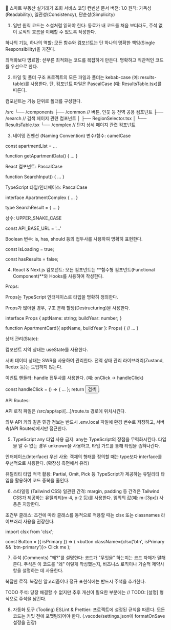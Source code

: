 🏡 스마트 부동산 실거래가 조회 서비스 코딩 컨벤션
문서 버전: 1.0
원칙: 가독성(Readability), 일관성(Consistency), 단순성(Simplicity)

1. 일반 원칙
코드는 소설처럼 읽혀야 한다: 동료가 내 코드를 처음 보더라도, 주석 없이 로직의 흐름을 이해할 수 있도록 작성한다.

하나의 기능, 하나의 역할: 모든 함수와 컴포넌트는 단 하나의 명확한 책임(Single Responsibility)을 가진다.

최적화보다 명료함: 섣부른 최적화는 코드를 복잡하게 만든다. 명확하고 직관적인 코드를 우선으로 한다.

2. 파일 및 폴더 구조
프로젝트의 모든 파일과 폴더는 kebab-case (예: results-table)를 사용한다. 단, 컴포넌트 파일은 PascalCase (예: ResultsTable.tsx)를 따른다.

컴포넌트는 기능 단위로 폴더를 구성한다.

/src
└── /components
    ├── /common         // 버튼, 인풋 등 전역 공용 컴포넌트
    ├── /search         // 검색 페이지 관련 컴포넌트
    │   ├── RegionSelector.tsx
    │   └── ResultsTable.tsx
    └── /complex        // 단지 상세 페이지 관련 컴포넌트

3. 네이밍 컨벤션 (Naming Convention)
변수/함수: camelCase

const apartmentList = ...

function getApartmentData() { ... }

React 컴포넌트: PascalCase

function SearchInput() { ... }

TypeScript 타입/인터페이스: PascalCase

interface ApartmentComplex { ... }

type SearchResult = { ... }

상수: UPPER_SNAKE_CASE

const API_BASE_URL = '...'

Boolean 변수: is, has, should 등의 접두사를 사용하여 명확히 표현한다.

const isLoading = true;

const hasResults = false;

4. React & Next.js
컴포넌트: 모든 컴포넌트는 **함수형 컴포넌트(Functional Component)**와 Hooks를 사용하여 작성한다.

Props:

Props는 TypeScript 인터페이스로 타입을 명확히 정의한다.

Props가 많아질 경우, 구조 분해 할당(Destructuring)을 사용한다.

interface Props {
  aptName: string;
  buildYear: number;
}

function ApartmentCard({ aptName, buildYear }: Props) {
  // ...
}

상태 관리(State):

컴포넌트 지역 상태는 useState를 사용한다.

서버 데이터 상태는 SWR을 사용하여 관리한다. 전역 상태 관리 라이브러리(Zustand, Redux 등)는 도입하지 않는다.

이벤트 핸들러: handle 접두사를 사용한다. (예: onClick -> handleClick)

const handleClick = () => { ... };
return <button onClick={handleClick}>검색</button>;

API Routes:

API 로직 파일은 /src/app/api/[...]/route.ts 경로에 위치시킨다.

외부 API 키와 같은 민감 정보는 반드시 .env.local 파일에 환경 변수로 저장하고, 서버 측(API Routes)에서만 접근한다.

5. TypeScript
any 타입 사용 금지: any는 TypeScript의 장점을 무력화시킨다. 타입을 알 수 없는 경우 unknown을 사용하고, 타입 가드를 통해 타입을 좁혀나간다.

인터페이스(Interface) 우선 사용: 객체의 형태를 정의할 때는 type보다 interface를 우선적으로 사용한다. (확장성 측면에서 유리)

유틸리티 타입 적극 활용: Partial, Omit, Pick 등 TypeScript가 제공하는 유틸리티 타입을 활용하여 코드 중복을 줄인다.

6. 스타일링 (Tailwind CSS)
일관된 간격: margin, padding 등 간격은 Tailwind CSS가 제공하는 유틸리티(m-4, p-2 등)를 사용한다. 임의의 값(예: m-[3px]) 사용은 지양한다.

조건부 클래스: 조건에 따라 클래스를 동적으로 적용할 때는 clsx 또는 classnames 라이브러리 사용을 권장한다.

import clsx from 'clsx';

const Button = ({ isPrimary }) => (
  <button className={clsx('btn', isPrimary && 'btn-primary')}>
    Click me
  </button>
);

7. 주석 (Comments)
"왜?"를 설명한다: 코드가 "무엇을" 하는지는 코드 자체가 말해준다. 주석은 이 코드를 "왜" 이렇게 작성했는지, 비즈니스 로직이나 기술적 제약사항을 설명하는 데 사용한다.

복잡한 로직: 복잡한 알고리즘이나 정규 표현식에는 반드시 주석을 추가한다.

TODO 주석: 당장 해결할 수 없지만 추후 개선이 필요한 부분에는 // TODO: [설명] 형식으로 주석을 남긴다.

8. 자동화 도구 (Tooling)
ESLint & Prettier: 프로젝트에 설정된 규칙을 따른다. 모든 코드는 커밋 전에 포맷팅되어야 한다. (.vscode/settings.json에 formatOnSave 설정을 권장)